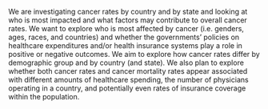 We are investigating cancer rates by country and by state and looking at who is most impacted and what factors may contribute to overall cancer rates. We want to explore who is most affected by cancer (i.e. genders, ages, races, and countries) and whether the governments’ policies on healthcare expenditures and/or health insurance systems play a role in positive or negative outcomes. We aim to explore how cancer rates differ by demographic group and by country (and state). We also plan to explore whether both cancer rates and cancer mortality rates appear associated with different amounts of healthcare spending, the number of physicians operating in a country, and potentially even rates of insurance coverage within the population.



